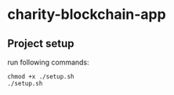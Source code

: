 # charity-blockchain-app

## Project setup

run following commands:

```
chmod +x ./setup.sh
./setup.sh
```